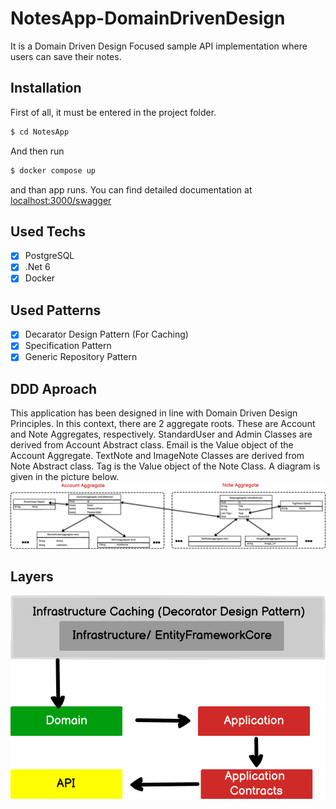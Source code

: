 # NotesApp-DomainDrivenDesign
It is a Domain Driven Design Focused sample API implementation where users can save their notes.

## Installation
First of all, it must be entered in the project folder.
```bash
$ cd NotesApp
```
And then run 
```bash
$ docker compose up
```
and than app runs. You can find detailed documentation at <a href="http://localhost:3000/swagger" target="_blank">localhost:3000/swagger</a>
## Used Techs
- [x] PostgreSQL
- [x] .Net 6
- [x] Docker

## Used Patterns
- [x] Decarator Design Pattern (For Caching)
- [x] Specification Pattern
- [x] Generic Repository Pattern
## DDD Aproach

This application has been designed in line with Domain Driven Design Principles. In this context, there are 2 aggregate roots. These are Account and Note Aggregates, respectively. StandardUser and Admin Classes are derived from Account Abstract class. Email is the Value object of the Account Aggregate. TextNote and ImageNote Classes are derived from Note Abstract class. Tag is the Value object of the Note Class. A diagram is given in the picture below.
![DDD-Approach](https://github.com/halitdogmen/NotesApp-DomainDrivenDesign/blob/main/docs/DDD-Approach.png?raw=true)

## Layers

![Layers](https://github.com/halitdogmen/NotesApp-DomainDrivenDesign/blob/main/docs/Layer%20Diagram.png?raw=true)

